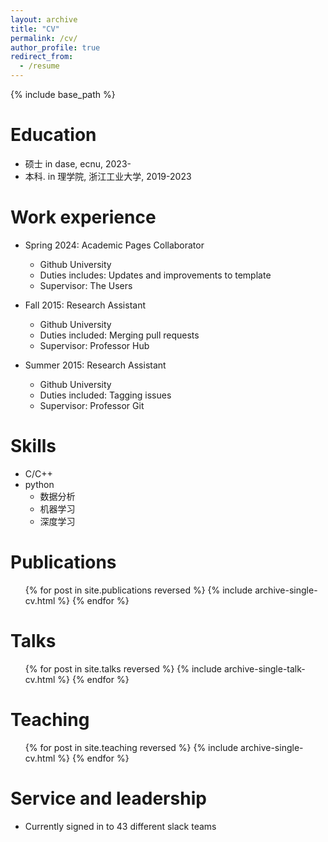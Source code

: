 ```yaml
---
layout: archive
title: "CV"
permalink: /cv/
author_profile: true
redirect_from:
  - /resume
---
```


{% include base_path %}

Education
======
* 硕士 in dase, ecnu, 2023-
* 本科. in 理学院, 浙江工业大学, 2019-2023

Work experience
======
* Spring 2024: Academic Pages Collaborator
  * Github University
  * Duties includes: Updates and improvements to template
  * Supervisor: The Users

* Fall 2015: Research Assistant
  * Github University
  * Duties included: Merging pull requests
  * Supervisor: Professor Hub

* Summer 2015: Research Assistant
  * Github University
  * Duties included: Tagging issues
  * Supervisor: Professor Git
  
Skills
======
* C/C++
* python
  * 数据分析
  * 机器学习
  * 深度学习

Publications
======
  <ul>{% for post in site.publications reversed %}
    {% include archive-single-cv.html %}
  {% endfor %}</ul>
  
Talks
======
  <ul>{% for post in site.talks reversed %}
    {% include archive-single-talk-cv.html  %}
  {% endfor %}</ul>
  
Teaching
======
  <ul>{% for post in site.teaching reversed %}
    {% include archive-single-cv.html %}
  {% endfor %}</ul>
  
Service and leadership
======
* Currently signed in to 43 different slack teams

